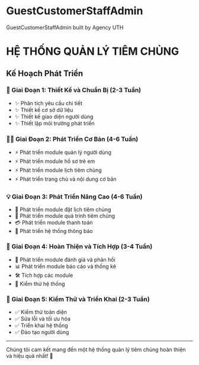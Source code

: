 # GuestCustomerStaffAdmin
GuestCustomerStaffAdmin built by Agency UTH 

# HỆ THỐNG QUẢN LÝ TIÊM CHỦNG

## Kế Hoạch Phát Triển

### 🌟 Giai Đoạn 1: Thiết Kế và Chuẩn Bị (2-3 Tuần)
- ✨ Phân tích yêu cầu chi tiết
- ✨ Thiết kế cơ sở dữ liệu
- ✨ Thiết kế giao diện người dùng
- ✨ Thiết lập môi trường phát triển

### 👩‍💻 Giai Đoạn 2: Phát Triển Cơ Bản (4-6 Tuần)
- ⚡ Phát triển module quản lý người dùng
- ⚡ Phát triển module hồ sơ trẻ em
- ⚡ Phát triển module lịch tiêm chủng
- ⚡ Phát triển trang chủ và nội dung cơ bản

### 💡 Giai Đoạn 3: Phát Triển Nâng Cao (4-6 Tuần)
- 📅 Phát triển module đặt lịch tiêm chủng
- 💉 Phát triển module quá trình tiêm chủng
- 💳 Phát triển module thanh toán
- 📢 Phát triển hệ thống thông báo

### 🔄 Giai Đoạn 4: Hoàn Thiện và Tích Hợp (3-4 Tuần)
- 🌟 Phát triển module đánh giá và phản hồi
- 📊 Phát triển module báo cáo và thống kê
- 🛠️ Tích hợp các module
- 🎨 Kiểm thử hệ thống

### 🔧 Giai Đoạn 5: Kiểm Thử và Triển Khai (2-3 Tuần)
- ✅ Kiểm thử toàn diện
- ✅ Sửa lỗi và tối ưu hóa
- ✅ Triển khai hệ thống
- ✅ Đào tạo người dùng

---

Chúng tôi cam kết mang đến một hệ thống quản lý tiêm chủng hoàn thiện và hiệu quả nhất! 🎉


